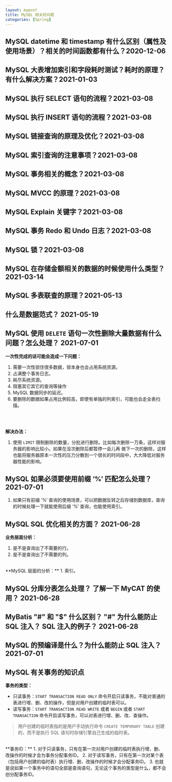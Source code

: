 ```yaml
---
layout: mypost
title: MySQL 相关的问题
categories: [Spring]
---
```


## MySQL datetime 和 timestamp 有什么区别（属性及使用场景）？相关的时间函数都有什么？2020-12-06

## MySQL 大表增加索引和字段耗时测试？耗时的原理？有什么解决方案？2021-01-03

## MySQL 执行 SELECT 语句的流程？2021-03-08

## MySQL 执行 INSERT 语句的流程？2021-03-08

## MySQL 链接查询的原理及优化？2021-03-08

## MySQL 索引查询的注意事项？2021-03-08

## MySQL 事务相关的概念？2021-03-08

## MySQL MVCC 的原理？2021-03-08

## MySQL Explain 关键字？2021-03-08

## MySQL 事务 Redo 和 Undo 日志？2021-03-08

## MySQL 锁？2021-03-08

## MySQL 在存储金额相关的数据的时候使用什么类型？2021-03-14

## MySQL 多表联查的原理？2021-05-13

## 什么是数据范式？ 2021-05-19

## MySQL 使用 `DELETE` 语句一次性删除大量数据有什么问题？怎么处理？ 2021-07-01
**一次性完成的话可能会造成一下问题：**
1. 需要一次性锁住很多数据，锁本身也会占用系统资源。
2. 占满整个事务日志。
3. 耗尽系统资源。
4. 阻塞其它其它的查询等操作 
5. MySQL 数据同步的延迟。
6. 要删除的数据如果占用比例较高，即使有单独的列索引，可能也会走全表扫描。
<br/>
<br/>  
   
**解决办法：**
1. 使用 `LIMIT` 限制删除的数量，分批进行删除。比如每次删除一万条，这样对服务器的影响比较小。如果在没次删除后都暂停一会儿再
做下一次的删除，这样也能将服务器原本一次性的压力分散到一个很长的时间段中，大大降低对服务器性能的影响。


## MySQL 如果必须要使用前缀 ‘%’ 匹配怎么处理？ 2021-07-01
1. 如果只有前缀 ‘%’ 查询的使用场景，可以把数据反转之后存储到数据库，查询的时候处理一下就能使用后缀 ‘%’ 查询，也能使用索引。

## MySQL SQL 优化相关的方面？ 2021-06-28
**业务层面分析：**
1. 是不是查询出了不需要的行。
2. 是不是查询出了不需要的列。  
  
<br/>
**MySQL 层面的分析：**
1. 索引。

## MySQL 分库分表怎么处理？ 了解一下 MyCAT 的使用？ 2021-06-28

## MyBatis "#" 和 "$" 什么区别？ "#" 为什么能防止 SQL 注入？ SQL 注入的例子？ 2021-06-28

## MySQL 的预编译是什么？为什么能防止 SQL 注入？ 2021-07-01

## MySQL 有关事务的知识点
**事务的类型：**
- 只读事务：`START TRANSACTION READ ONLY` 命令开启只读事务，不能对普通的表进行增、删、改的操作，但是对用户创建的临时表可以。
- 读写事务：`START TRANSACTION READ WRITE` 或者 `BEGIN` 或者 `START TRANSACTION` 命令开启读写事务，可以对表进行增、删、改、查操作。

> 用户创建的临时表指的是用户手动执行命令 `CREATE TEMPORARY TABLE` 创建的，而不是执行 SQL 语句时存储引擎自己生成的临时表。  
  
<br/>
**事务ID：**
1. 对于只读事务，只有在第一次对用户创建的临时表执行增、删、改操作的时候才会为事务分配事务ID。
2. 对于读写事务，只有在第一次对某个表（包括用户创建的临时表）执行增、删、改操作的时候才会分配事务ID。
3. 也就是说如果一个事务中的语句全部是查询语句，无论这个事务的类型是什么，都不会创分配事务ID。
